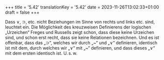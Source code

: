 +++
title = '5.42'
translationKey = '5.42'
date = 2023-11-26T13:02:33+01:00
draft = false
+++

Dass ∨, ⊃, etc. nicht Beziehungen im Sinne von rechts und links etc. sind, leuchtet ein.
Die Möglichkeit des kreuzweisen Definierens der logischen „Urzeichen“ Freges und Russells zeigt schon, dass diese keine Urzeichen sind, und schon erst recht, dass sie keine Relationen bezeichnen.
Und es ist offenbar, dass das „⊃“, welches wir durch „~“ und „∨“ definieren, identisch ist mit dem, durch welches wir „∨“ mit „~“ definieren, und dass dieses „∨“ mit dem ersten identisch ist. U. s. w.
